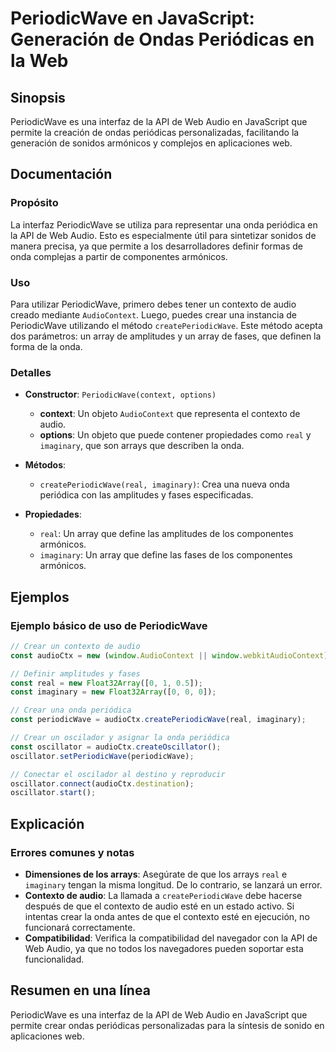 <!--
Meta Description: # PeriodicWave en JavaScript: Generación de Ondas Periódicas en la Web ## Sinopsis PeriodicWave es una interfaz de la API de Web Audio en JavaScript q...
Meta Keywords: que, periodicwave, audio, onda, web
-->

# PeriodicWave en JavaScript: Generación de Ondas Periódicas en la Web

## Sinopsis
PeriodicWave es una interfaz de la API de Web Audio en JavaScript que permite la creación de ondas periódicas personalizadas, facilitando la generación de sonidos armónicos y complejos en aplicaciones web.

## Documentación
### Propósito
La interfaz PeriodicWave se utiliza para representar una onda periódica en la API de Web Audio. Esto es especialmente útil para sintetizar sonidos de manera precisa, ya que permite a los desarrolladores definir formas de onda complejas a partir de componentes armónicos.

### Uso
Para utilizar PeriodicWave, primero debes tener un contexto de audio creado mediante `AudioContext`. Luego, puedes crear una instancia de PeriodicWave utilizando el método `createPeriodicWave`. Este método acepta dos parámetros: un array de amplitudes y un array de fases, que definen la forma de la onda.

### Detalles
- **Constructor**: `PeriodicWave(context, options)`
  - **context**: Un objeto `AudioContext` que representa el contexto de audio.
  - **options**: Un objeto que puede contener propiedades como `real` y `imaginary`, que son arrays que describen la onda.
  
- **Métodos**:
  - `createPeriodicWave(real, imaginary)`: Crea una nueva onda periódica con las amplitudes y fases especificadas.
  
- **Propiedades**:
  - `real`: Un array que define las amplitudes de los componentes armónicos.
  - `imaginary`: Un array que define las fases de los componentes armónicos.

## Ejemplos
### Ejemplo básico de uso de PeriodicWave
```javascript
// Crear un contexto de audio
const audioCtx = new (window.AudioContext || window.webkitAudioContext)();

// Definir amplitudes y fases
const real = new Float32Array([0, 1, 0.5]);
const imaginary = new Float32Array([0, 0, 0]);

// Crear una onda periódica
const periodicWave = audioCtx.createPeriodicWave(real, imaginary);

// Crear un oscilador y asignar la onda periódica
const oscillator = audioCtx.createOscillator();
oscillator.setPeriodicWave(periodicWave);

// Conectar el oscilador al destino y reproducir
oscillator.connect(audioCtx.destination);
oscillator.start();
```

## Explicación
### Errores comunes y notas
- **Dimensiones de los arrays**: Asegúrate de que los arrays `real` e `imaginary` tengan la misma longitud. De lo contrario, se lanzará un error.
- **Contexto de audio**: La llamada a `createPeriodicWave` debe hacerse después de que el contexto de audio esté en un estado activo. Si intentas crear la onda antes de que el contexto esté en ejecución, no funcionará correctamente.
- **Compatibilidad**: Verifica la compatibilidad del navegador con la API de Web Audio, ya que no todos los navegadores pueden soportar esta funcionalidad.

## Resumen en una línea
PeriodicWave es una interfaz de la API de Web Audio en JavaScript que permite crear ondas periódicas personalizadas para la síntesis de sonido en aplicaciones web.